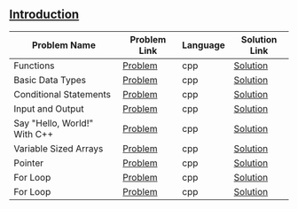 ## [Introduction](https://www.hackerrank.com/domains/cpp/cpp-introduction)

Problem Name|Problem Link|Language|Solution Link
---|---|---|---
Functions|[Problem](https://www.hackerrank.com/challenges/c-tutorial-functions/problem)|cpp|[Solution](./c-tutorial-functions.cpp)
Basic Data Types|[Problem](https://www.hackerrank.com/challenges/c-tutorial-basic-data-types/problem)|cpp|[Solution](./c-tutorial-basic-data-types.cpp)
Conditional Statements|[Problem](https://www.hackerrank.com/challenges/c-tutorial-conditional-if-else/problem)|cpp|[Solution](./c-tutorial-conditional-if-else.cpp)
Input and Output|[Problem](https://www.hackerrank.com/challenges/cpp-input-and-output/problem)|cpp|[Solution](./cpp-input-and-output.cpp)
Say "Hello, World!" With C++|[Problem](https://www.hackerrank.com/challenges/cpp-hello-world/problem)|cpp|[Solution](./cpp-hello-world.cpp)
Variable Sized Arrays|[Problem](https://www.hackerrank.com/challenges/variable-sized-arrays/problem)|cpp|[Solution](./variable-sized-arrays.cpp)
Pointer|[Problem](https://www.hackerrank.com/challenges/c-tutorial-pointer/problem)|cpp|[Solution](./c-tutorial-pointer.cpp)
For Loop|[Problem](https://www.hackerrank.com/challenges/c-tutorial-for-loop/problem)|cpp|[Solution](./c-tutorial-for-loop.cpp)
For Loop|[Problem](https://www.hackerrank.com/challenges/arrays-introduction/problem)|cpp|[Solution](./arrays-introduction.cpp)
